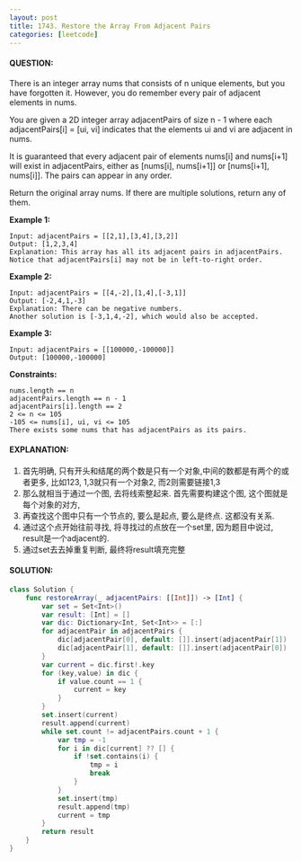 ```yaml
---
layout: post
title: 1743. Restore the Array From Adjacent Pairs
categories: [leetcode]
---
```

#### QUESTION:
There is an integer array nums that consists of n unique elements, but you have forgotten it. However, you do remember every pair of adjacent elements in nums.

You are given a 2D integer array adjacentPairs of size n - 1 where each adjacentPairs[i] = [ui, vi] indicates that the elements ui and vi are adjacent in nums.

It is guaranteed that every adjacent pair of elements nums[i] and nums[i+1] will exist in adjacentPairs, either as [nums[i], nums[i+1]] or [nums[i+1], nums[i]]. The pairs can appear in any order.

Return the original array nums. If there are multiple solutions, return any of them.

 

__Example 1:__
```
Input: adjacentPairs = [[2,1],[3,4],[3,2]]
Output: [1,2,3,4]
Explanation: This array has all its adjacent pairs in adjacentPairs.
Notice that adjacentPairs[i] may not be in left-to-right order.
```
__Example 2:__
```
Input: adjacentPairs = [[4,-2],[1,4],[-3,1]]
Output: [-2,4,1,-3]
Explanation: There can be negative numbers.
Another solution is [-3,1,4,-2], which would also be accepted.
```
__Example 3:__
```
Input: adjacentPairs = [[100000,-100000]]
Output: [100000,-100000]
```
 

__Constraints:__
```
nums.length == n
adjacentPairs.length == n - 1
adjacentPairs[i].length == 2
2 <= n <= 105
-105 <= nums[i], ui, vi <= 105
There exists some nums that has adjacentPairs as its pairs.
```
#### EXPLANATION:

1. 首先明确, 只有开头和结尾的两个数是只有一个对象,中间的数都是有两个的或者更多, 比如123, 1,3就只有一个对象2, 而2则需要链接1,3  
2. 那么就相当于通过一个图, 去将线索整起来. 首先需要构建这个图, 这个图就是每个对象的对方,   
3. 再查找这个图中只有一个节点的, 要么是起点, 要么是终点. 这都没有关系.
4. 通过这个点开始往前寻找, 将寻找过的点放在一个set里, 因为题目中说过, result是一个adjacent的.   
5. 通过set去去掉重复判断, 最终将result填充完整  


#### SOLUTION:
```swift
class Solution {
    func restoreArray(_ adjacentPairs: [[Int]]) -> [Int] {
        var set = Set<Int>()
        var result: [Int] = []
        var dic: Dictionary<Int, Set<Int>> = [:]
        for adjacentPair in adjacentPairs {
            dic[adjacentPair[0], default: []].insert(adjacentPair[1])
            dic[adjacentPair[1], default: []].insert(adjacentPair[0])
        }
        var current = dic.first!.key
        for (key,value) in dic {
            if value.count == 1 {
                current = key
            }
        }
        set.insert(current)
        result.append(current)
        while set.count != adjacentPairs.count + 1 {
            var tmp = -1
            for i in dic[current] ?? [] {
                if !set.contains(i) {
                    tmp = i
                    break
                }
            }
            set.insert(tmp)
            result.append(tmp)
            current = tmp
        }
        return result
    }
}
```
